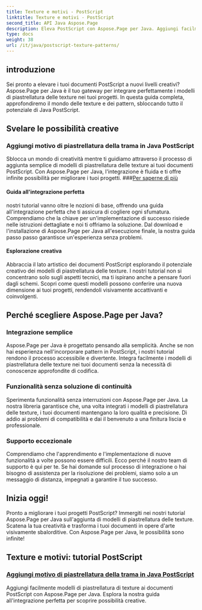 ```yaml
---
title: Texture e motivi - PostScript
linktitle: Texture e motivi - PostScript
second_title: API Java Aspose.Page
description: Eleva PostScript con Aspose.Page per Java. Aggiungi facilmente modelli di piastrellatura delle texture per possibilità creative nei nostri tutorial dettagliati Java PostScript.
type: docs
weight: 38
url: /it/java/postscript-texture-patterns/
---
```

## introduzione

Sei pronto a elevare i tuoi documenti PostScript a nuovi livelli creativi? Aspose.Page per Java è il tuo gateway per integrare perfettamente i modelli di piastrellatura delle texture nei tuoi progetti. In questa guida completa, approfondiremo il mondo delle texture e dei pattern, sbloccando tutto il potenziale di Java PostScript.

## Svelare le possibilità creative

### Aggiungi motivo di piastrellatura della trama in Java PostScript

 Sblocca un mondo di creatività mentre ti guidiamo attraverso il processo di aggiunta semplice di modelli di piastrellatura delle texture ai tuoi documenti PostScript. Con Aspose.Page per Java, l'integrazione è fluida e ti offre infinite possibilità per migliorare i tuoi progetti. ###[Per saperne di più](./add-texture-tiling-pattern/)

#### Guida all'integrazione perfetta

nostri tutorial vanno oltre le nozioni di base, offrendo una guida all'integrazione perfetta che ti assicura di cogliere ogni sfumatura. Comprendiamo che la chiave per un'implementazione di successo risiede nelle istruzioni dettagliate e noi ti offriamo la soluzione. Dal download e l'installazione di Aspose.Page per Java all'esecuzione finale, la nostra guida passo passo garantisce un'esperienza senza problemi.

#### Esplorazione creativa

Abbraccia il lato artistico dei documenti PostScript esplorando il potenziale creativo dei modelli di piastrellatura delle texture. I nostri tutorial non si concentrano solo sugli aspetti tecnici, ma ti ispirano anche a pensare fuori dagli schemi. Scopri come questi modelli possono conferire una nuova dimensione ai tuoi progetti, rendendoli visivamente accattivanti e coinvolgenti.

## Perché scegliere Aspose.Page per Java?

### Integrazione semplice

Aspose.Page per Java è progettato pensando alla semplicità. Anche se non hai esperienza nell'incorporare pattern in PostScript, i nostri tutorial rendono il processo accessibile e divertente. Integra facilmente i modelli di piastrellatura delle texture nei tuoi documenti senza la necessità di conoscenze approfondite di codifica.

### Funzionalità senza soluzione di continuità

Sperimenta funzionalità senza interruzioni con Aspose.Page per Java. La nostra libreria garantisce che, una volta integrati i modelli di piastrellatura delle texture, i tuoi documenti mantengano la loro qualità e precisione. Dì addio ai problemi di compatibilità e dai il benvenuto a una finitura liscia e professionale.

### Supporto eccezionale

Comprendiamo che l'apprendimento e l'implementazione di nuove funzionalità a volte possono essere difficili. Ecco perché il nostro team di supporto è qui per te. Se hai domande sul processo di integrazione o hai bisogno di assistenza per la risoluzione dei problemi, siamo solo a un messaggio di distanza, impegnati a garantire il tuo successo.

## Inizia oggi!

Pronto a migliorare i tuoi progetti PostScript? Immergiti nei nostri tutorial Aspose.Page per Java sull'aggiunta di modelli di piastrellatura delle texture. Scatena la tua creatività e trasforma i tuoi documenti in opere d'arte visivamente sbalorditive. Con Aspose.Page per Java, le possibilità sono infinite!
## Texture e motivi: tutorial PostScript
### [Aggiungi motivo di piastrellatura della trama in Java PostScript](./add-texture-tiling-pattern/)
Aggiungi facilmente modelli di piastrellatura di texture ai documenti PostScript con Aspose.Page per Java. Esplora la nostra guida all'integrazione perfetta per scoprire possibilità creative.